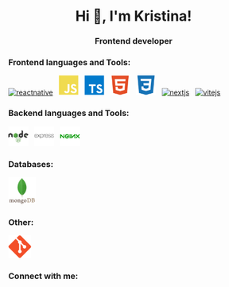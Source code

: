 <h1 align="center">Hi 👋, I'm Kristina!</h1>
<h3 align="center">Frontend developer</h3>

<div id="stack" align="left" markdown="1">
  
<h3  align="left">Frontend languages and Tools:</h3>
<p align="left">
<a href="https://reactjs.org/"> <img src="https://reactnative.dev/img/header_logo.svg" title="React" alt="reactnative" width="40" height="40" /></a> &nbsp;
<a href="https://developer.mozilla.org/en-US/docs/Web/JavaScript"> <img src="https://github.com/devicons/devicon/blob/master/icons/javascript/javascript-plain.svg" title="JavaScript" alt="javascript" width="40" height="40" /></a> &nbsp;
<a href="https://www.typescriptlang.org/"><img src="https://raw.githubusercontent.com/devicons/devicon/master/icons/typescript/typescript-original.svg" title="TypeScript" alt="typescript" width="40" height="40" /></a> &nbsp;
<a href="#"><img src="https://github.com/devicons/devicon/blob/master/icons/html5/html5-plain.svg" title="HTML" alt="HTML" width="40" height="40"/></a> &nbsp;
<a href="#"><img src="https://github.com/devicons/devicon/blob/master/icons/css3/css3-plain.svg" title="CSS" alt="CSS" width="40" height="40"/></a> &nbsp;
<a href="https://nextjs.org/"> <img src="https://cdn.worldvectorlogo.com/logos/nextjs-2.svg" title="Next.js" alt="nextjs" width="40" height="40" /></a> &nbsp;
<a href="https://vitejs.dev"> <img src="https://vitejs.dev/logo.svg" title="Vite.js" alt="vitejs" width="40" height="40" /></a> &nbsp;
</p>

<h3 align="left">Backend languages and Tools:</h3>

<p align="left">
<a href="https://nodejs.org"> <img src="https://raw.githubusercontent.com/devicons/devicon/master/icons/nodejs/nodejs-original-wordmark.svg" title="Node.js" title="Node.js" alt="nodejs" width="40" height="40" /></a> &nbsp;
<a href="https://expressjs.com"> <img src="https://raw.githubusercontent.com/devicons/devicon/master/icons/express/express-original-wordmark.svg" title="Express.js" alt="express" width="40" height="40" /></a> &nbsp;
<a href="https://www.nginx.com"> <img src="https://raw.githubusercontent.com/devicons/devicon/master/icons/nginx/nginx-original.svg" title="Nginx" alt="nginx" width="40" height="40" /></a> &nbsp;
</p>

<h3  align="left">Databases:</h3>

<p align="left">
<a href="https://www.mongodb.com/"> <img src="https://raw.githubusercontent.com/devicons/devicon/master/icons/mongodb/mongodb-original-wordmark.svg" title="Mongodb" alt="mongodb" width="55" height="55" /></a> &nbsp;
</p>

<h3  align="left">Other:</h3>
<p align="left">
<a href="#"> <img src="https://github.com/devicons/devicon/blob/master/icons/git/git-plain.svg" title="GIT" alt="git" width="46" height="46" /></a> &nbsp;
</p>


<h3  align="left">Connect with me:</h3>


<!--
**kristinamagichub/kristinamagichub** is a ✨ _special_ ✨ repository because its `README.md` (this file) appears on your GitHub profile.

Here are some ideas to get you started:

### Hi there 👋


- 👋 Hi, I’m 
- 👀 I’m interested in ...

- 💞️ I’m looking to collaborate on ...

- 🔭 I’m currently working on ...
- 🌱 I’m currently learning ...
- 👯 I’m looking to collaborate on ...
- 🤔 I’m looking for help with ...
- 💬 Ask me about ...
- 📫 How to reach me: ...
- 😄 Pronouns: ...
- ⚡ Fun fact: ...

-->
